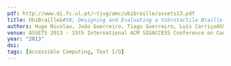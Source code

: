 ```yaml
---
pdf: http://www.di.fc.ul.pt/~tjvg/amc/ubibraille/assets13.pdf
title: UbiBraille&#58; Designing and Evaluating a Vibrotactile Braille-Reading Device
authors: Hugo Nicolau, João Guerreiro, Tiago Guerreiro, Luís CarriçoASSETS 2013 - 15th International ACM SIGACCESS Conference on Computers and Accessibility. Bellevue, USA, October, 2013
venue: ASSETS 2013 - 15th International ACM SIGACCESS Conference on Computers and Accessibility. Bellevue, USA, October, 2013
year: "2013"
doi: 
tags: [Accessible Computing, Text I/O]
---
```

